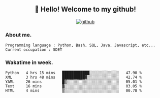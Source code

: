 <h2 align="center">👋 Hello! Welcome to my github! </h2>
<p align="center">
  <a href="https://github.com/usergwen"><img src="https://img.shields.io/badge/GitHub-24292e" alt="github"></a>
</p>

### About me.

```Plain Text
Programming language : Python, Bash, SQL, Java, Javascript, etc...
Current occupation : SDET
```
### Wakatime in week.

<!--START_SECTION:waka-->
```text
Python   4 hrs 15 mins   ████████████░░░░░░░░░░░░░   47.90 % 
XML      3 hrs 48 mins   ██████████▓░░░░░░░░░░░░░░   42.74 % 
YAML     26 mins         █▒░░░░░░░░░░░░░░░░░░░░░░░   05.01 % 
Text     16 mins         ▓░░░░░░░░░░░░░░░░░░░░░░░░   03.05 % 
HTML     4 mins          ▒░░░░░░░░░░░░░░░░░░░░░░░░   00.78 % 
```
<!--END_SECTION:waka-->
